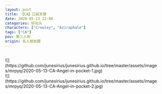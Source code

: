 ```yaml
---
layout: post
title: 【CA】口袋天使
date: 2020-05-13 22:08
categories: 好兆头
characters: ["Crowley", "Aziraphale"]
tags: ["CA"]
pov: 第三人称
origin: 名人朋友圈
---
```


<br>
![](https://github.com/junesirius/junesirius.github.io/tree/master/assets/images/mrpyq/2020-05-13-CA-Angel-in-pocket-1.jpg)

<br>
![](https://github.com/junesirius/junesirius.github.io/tree/master/assets/images/mrpyq/2020-05-13-CA-Angel-in-pocket-2.jpg)
